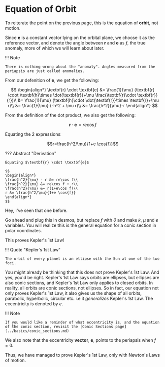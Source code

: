 # Equation of Orbit

To reiterate the point on the previous page, this is the equation of **orbit**, not motion.

Since $\textbf{e}$ is a constant vector lying on the orbital plane, we choose it as the reference vector, and denote the angle between $\textbf{r}$ and $\textbf{e}$ as $f$, the true anomaly, more of which we will learn about later.

!!! Note

    There is nothing wrong about the "anomaly". Angles measured from the periapsis are just called anomalies.

From our defenition of $\textbf{e}$, we get the following:

$$
\begin{align*}
\textbf{r} \cdot \textbf{e} &= \frac{1}{\mu} (\textbf{r} \cdot \textbf{h}\times \dot{\textbf{r}}+\mu \frac{\textbf{r}\cdot \textbf{r}}{r})\\
&= \frac{1}{\mu} (\textbf{h}\cdot \dot{\textbf{r}}\times \textbf{r}+\mu r)\\
&= \frac{1}{\mu} (-h^2 + \mu r)\\
&= \frac{h^2}{\mu}-r
\end{align*}
$$

From the definition of the dot product, we also get the following:

$$\textbf{r} \cdot \textbf{e} = r e \cos{f}$$

Equating the 2 expressions:

$$r=\frac{h^2/\mu}{1+e \cos{f}}$$

??? Abstract "Derivation"

    Equating $\textbf{r} \cdot \textbf{e}$

    $$
    \begin{align*}
    \frac{h^2}{\mu} - r &= re\cos f\\
    \frac{h^2}{\mu} &= re\cos f + r\\
    \frac{h^2}{\mu} &= r(1+e\cos f)\\
    r &= \frac{h^2/\mu}{1+e \cos{f}}
    \end{align*}
    $$

Hey, I've seen that one before.

Go ahead and plug this in desmos, but replace $f$ with $\theta$ and make $k$, $\mu$ and $e$ variables. You will realize this is the general equation for a conic section in polar coordinates.

This proves Kepler's 1st Law!

!!! Quote "Kepler's 1st Law"

    The orbit of every planet is an ellipse with the Sun at one of the two foci.

You might already be thinking that this does not prove Kepler's 1st Law. And yes, you'd be right. Kepler's 1st Law says orbits are ellipses, but ellipses are also conic sections, and Kepler's 1st Law only applies to closed orbits. In reality, all orbits are conic sections, not ellipses. So in fact, our equation not only proves Kepler's 1st Law, it also gives us the shape of all orbits, parabolic, hyperbolic, circular etc. i.e it _generalizes_ Kepler's 1st Law. The eccentricity is denoted by $e$.

!!! Note

    If you would like a reminder of what eccentricity is, and the equation of the conic section, revisit the [Conic Sections page](../basics/conic_sections.md)

We also note that the eccentricity **vector**, $\textbf{e}$, points to the periapsis when $f=0$.

Thus, we have managed to prove Kepler's 1st Law, only with Newton's Laws of motion.
